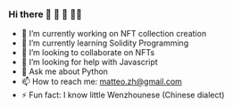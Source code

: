 ### Hi there 👋  👀  👋   👨‍💻 

<!--
**MatteoZhang/MatteoZhang** is a ✨ _special_ ✨ repository because its `README.md` (this file) appears on your GitHub profile.

Here are some ideas to get you started:
-->

- 🔭 I’m currently working on NFT collection creation
- 🌱 I’m currently learning Solidity Programming
- 👯 I’m looking to collaborate on NFTs
- 🤔 I’m looking for help with Javascript
- 💬 Ask me about Python
- 📫 How to reach me: matteo.zh@gmail.com
- ⚡ Fun fact: I know little Wenzhounese (Chinese dialect)

